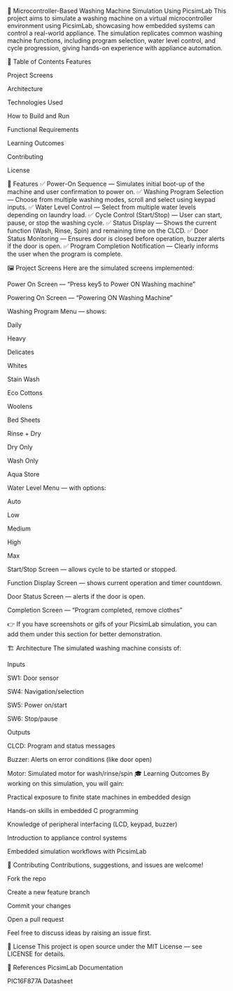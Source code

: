 🧺 Microcontroller-Based Washing Machine Simulation Using PicsimLab
This project aims to simulate a washing machine on a virtual microcontroller environment using PicsimLab, showcasing how embedded systems can control a real-world appliance. The simulation replicates common washing machine functions, including program selection, water level control, and cycle progression, giving hands-on experience with appliance automation.

📌 Table of Contents
Features

Project Screens

Architecture

Technologies Used

How to Build and Run

Functional Requirements

Learning Outcomes

Contributing

License

🚀 Features
✅ Power-On Sequence — Simulates initial boot-up of the machine and user confirmation to power on.
✅ Washing Program Selection — Choose from multiple washing modes, scroll and select using keypad inputs.
✅ Water Level Control — Select from multiple water levels depending on laundry load.
✅ Cycle Control (Start/Stop) — User can start, pause, or stop the washing cycle.
✅ Status Display — Shows the current function (Wash, Rinse, Spin) and remaining time on the CLCD.
✅ Door Status Monitoring — Ensures door is closed before operation, buzzer alerts if the door is open.
✅ Program Completion Notification — Clearly informs the user when the program is complete.

🖼️ Project Screens
Here are the simulated screens implemented:

Power On Screen — “Press key5 to Power ON Washing machine”

Powering On Screen — “Powering ON Washing Machine”

Washing Program Menu — shows:

Daily

Heavy

Delicates

Whites

Stain Wash

Eco Cottons

Woolens

Bed Sheets

Rinse + Dry

Dry Only

Wash Only

Aqua Store

Water Level Menu — with options:

Auto

Low

Medium

High

Max

Start/Stop Screen — allows cycle to be started or stopped.

Function Display Screen — shows current operation and timer countdown.

Door Status Screen — alerts if the door is open.

Completion Screen — “Program completed, remove clothes”

👉 If you have screenshots or gifs of your PicsimLab simulation, you can add them under this section for better demonstration.

🏗️ Architecture
The simulated washing machine consists of:

Inputs

SW1: Door sensor

SW4: Navigation/selection

SW5: Power on/start

SW6: Stop/pause

Outputs

CLCD: Program and status messages

Buzzer: Alerts on error conditions (like door open)

Motor: Simulated motor for wash/rinse/spin
🎓 Learning Outcomes
By working on this simulation, you will gain:

Practical exposure to finite state machines in embedded design

Hands-on skills in embedded C programming

Knowledge of peripheral interfacing (LCD, keypad, buzzer)

Introduction to appliance control systems

Embedded simulation workflows with PicsimLab

🤝 Contributing
Contributions, suggestions, and issues are welcome!

Fork the repo

Create a new feature branch

Commit your changes

Open a pull request

Feel free to discuss ideas by raising an issue first.

📄 License
This project is open source under the MIT License — see LICENSE for details.

🔗 References
PicsimLab Documentation

PIC16F877A Datasheet
